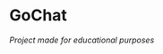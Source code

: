 # GoChat

_Project made for educational purposes_

<!-- ## Swagger -->

<!-- ![alt text](https://github.com/Tamplier2911/gorest/blob/main/swag-review.png?raw=true) -->
